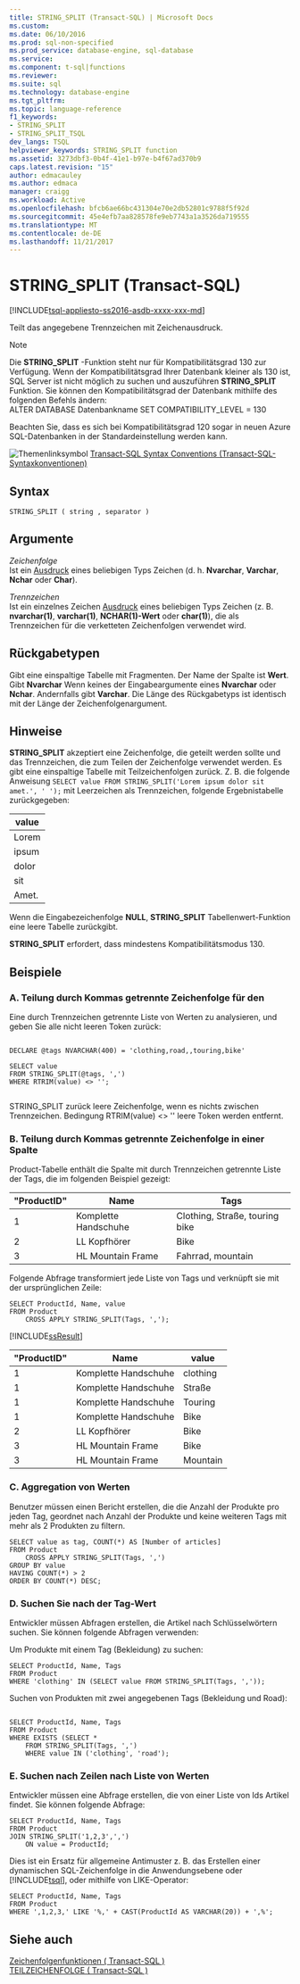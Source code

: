 ```yaml
---
title: STRING_SPLIT (Transact-SQL) | Microsoft Docs
ms.custom: 
ms.date: 06/10/2016
ms.prod: sql-non-specified
ms.prod_service: database-engine, sql-database
ms.service: 
ms.component: t-sql|functions
ms.reviewer: 
ms.suite: sql
ms.technology: database-engine
ms.tgt_pltfrm: 
ms.topic: language-reference
f1_keywords:
- STRING_SPLIT
- STRING_SPLIT_TSQL
dev_langs: TSQL
helpviewer_keywords: STRING_SPLIT function
ms.assetid: 3273dbf3-0b4f-41e1-b97e-b4f67ad370b9
caps.latest.revision: "15"
author: edmacauley
ms.author: edmaca
manager: craigg
ms.workload: Active
ms.openlocfilehash: bfcb6ae66bc431304e70e2db52801c9788f5f92d
ms.sourcegitcommit: 45e4efb7aa828578fe9eb7743a1a3526da719555
ms.translationtype: MT
ms.contentlocale: de-DE
ms.lasthandoff: 11/21/2017
---
```

# <a name="stringsplit-transact-sql"></a>STRING_SPLIT (Transact-SQL)
[!INCLUDE[tsql-appliesto-ss2016-asdb-xxxx-xxx-md](../../includes/tsql-appliesto-ss2016-asdb-xxxx-xxx-md.md)]

  Teilt das angegebene Trennzeichen mit Zeichenausdruck.  
  
> [!NOTE]  
>  Die **STRING_SPLIT** -Funktion steht nur für Kompatibilitätsgrad 130 zur Verfügung. Wenn der Kompatibilitätsgrad Ihrer Datenbank kleiner als 130 ist, SQL Server ist nicht möglich zu suchen und auszuführen **STRING_SPLIT** Funktion. Sie können den Kompatibilitätsgrad der Datenbank mithilfe des folgenden Befehls ändern:  
> ALTER DATABASE Datenbankname SET COMPATIBILITY_LEVEL = 130  
>   
>  Beachten Sie, dass es sich bei Kompatibilitätsgrad 120 sogar in neuen Azure SQL-Datenbanken in der Standardeinstellung werden kann.  
  
 ![Themenlinksymbol](../../database-engine/configure-windows/media/topic-link.gif "Topic link icon") [Transact-SQL Syntax Conventions (Transact-SQL-Syntaxkonventionen)](../../t-sql/language-elements/transact-sql-syntax-conventions-transact-sql.md)  
  
## <a name="syntax"></a>Syntax  
  
```  
STRING_SPLIT ( string , separator )  
```  
  
## <a name="arguments"></a>Argumente  
 *Zeichenfolge*  
 Ist ein [Ausdruck](../../t-sql/language-elements/expressions-transact-sql.md) eines beliebigen Typs Zeichen (d. h. **Nvarchar**, **Varchar**, **Nchar** oder **Char**).  
  
 *Trennzeichen*  
 Ist ein einzelnes Zeichen [Ausdruck](../../t-sql/language-elements/expressions-transact-sql.md) eines beliebigen Typs Zeichen (z. B. **nvarchar(1)**, **varchar(1)**, **NCHAR(1)-Wert** oder  **char(1)**), die als Trennzeichen für die verketteten Zeichenfolgen verwendet wird.  
  
## <a name="return-types"></a>Rückgabetypen  
 Gibt eine einspaltige Tabelle mit Fragmenten. Der Name der Spalte ist **Wert**. Gibt **Nvarchar** Wenn keines der Eingabeargumente eines **Nvarchar** oder **Nchar**. Andernfalls gibt **Varchar**. Die Länge des Rückgabetyps ist identisch mit der Länge der Zeichenfolgenargument.  
  
## <a name="remarks"></a>Hinweise  
 **STRING_SPLIT** akzeptiert eine Zeichenfolge, die geteilt werden sollte und das Trennzeichen, die zum Teilen der Zeichenfolge verwendet werden. Es gibt eine einspaltige Tabelle mit Teilzeichenfolgen zurück. Z. B. die folgende Anweisung `SELECT value FROM STRING_SPLIT('Lorem ipsum dolor sit amet.', ' ');` mit Leerzeichen als Trennzeichen, folgende Ergebnistabelle zurückgegeben:  
  
|value|  
|-----------|  
|Lorem|  
|ipsum|  
|dolor|  
|sit|  
|Amet.|  
  
 Wenn die Eingabezeichenfolge **NULL**, **STRING_SPLIT** Tabellenwert-Funktion eine leere Tabelle zurückgibt.  
  
 **STRING_SPLIT** erfordert, dass mindestens Kompatibilitätsmodus 130.  
  
## <a name="examples"></a>Beispiele  
  
### <a name="a-split-comma-separated-value-string"></a>A. Teilung durch Kommas getrennte Zeichenfolge für den  
 Eine durch Trennzeichen getrennte Liste von Werten zu analysieren, und geben Sie alle nicht leeren Token zurück:  
  
```  
  
DECLARE @tags NVARCHAR(400) = 'clothing,road,,touring,bike'  
  
SELECT value  
FROM STRING_SPLIT(@tags, ',')  
WHERE RTRIM(value) <> '';  
  
```  
  
 STRING_SPLIT zurück leere Zeichenfolge, wenn es nichts zwischen Trennzeichen. Bedingung RTRIM(value) <> '' leere Token werden entfernt.  
  
### <a name="b-split-comma-separated-value-string-in-a-column"></a>B. Teilung durch Kommas getrennte Zeichenfolge in einer Spalte  
 Product-Tabelle enthält die Spalte mit durch Trennzeichen getrennte Liste der Tags, die im folgenden Beispiel gezeigt:  
  
|"ProductID"|Name|Tags|  
|---------------|----------|----------|  
|1|Komplette Handschuhe|Clothing, Straße, touring bike|  
|2|LL Kopfhörer|Bike|  
|3|HL Mountain Frame|Fahrrad, mountain|  
  
 Folgende Abfrage transformiert jede Liste von Tags und verknüpft sie mit der ursprünglichen Zeile:  
  
```  
SELECT ProductId, Name, value  
FROM Product  
    CROSS APPLY STRING_SPLIT(Tags, ',');  
```  
  
 [!INCLUDE[ssResult](../../includes/ssresult-md.md)]  
  
|"ProductID"|Name|value|  
|---------------|----------|-----------|  
|1|Komplette Handschuhe|clothing|  
|1|Komplette Handschuhe|Straße|  
|1|Komplette Handschuhe|Touring|  
|1|Komplette Handschuhe|Bike|  
|2|LL Kopfhörer|Bike|  
|3|HL Mountain Frame|Bike|  
|3|HL Mountain Frame|Mountain|  
  
### <a name="c-aggregation-by-values"></a>C. Aggregation von Werten  
 Benutzer müssen einen Bericht erstellen, die die Anzahl der Produkte pro jeden Tag, geordnet nach Anzahl der Produkte und keine weiteren Tags mit mehr als 2 Produkten zu filtern.  
  
```  
SELECT value as tag, COUNT(*) AS [Number of articles]  
FROM Product  
    CROSS APPLY STRING_SPLIT(Tags, ',')  
GROUP BY value  
HAVING COUNT(*) > 2  
ORDER BY COUNT(*) DESC;  
```  
  
### <a name="d-search-by-tag-value"></a>D. Suchen Sie nach der Tag-Wert  
 Entwickler müssen Abfragen erstellen, die Artikel nach Schlüsselwörtern suchen. Sie können folgende Abfragen verwenden:  
  
 Um Produkte mit einem Tag (Bekleidung) zu suchen:  
  
```  
SELECT ProductId, Name, Tags  
FROM Product  
WHERE 'clothing' IN (SELECT value FROM STRING_SPLIT(Tags, ','));  
```  
  
 Suchen von Produkten mit zwei angegebenen Tags (Bekleidung und Road):  
  
```  
  
SELECT ProductId, Name, Tags  
FROM Product  
WHERE EXISTS (SELECT *  
    FROM STRING_SPLIT(Tags, ',')  
    WHERE value IN ('clothing', 'road');  
```  
  
### <a name="e-find-rows-by-list-of-values"></a>E. Suchen nach Zeilen nach Liste von Werten  
 Entwickler müssen eine Abfrage erstellen, die von einer Liste von Ids Artikel findet. Sie können folgende Abfrage:  
  
```  
SELECT ProductId, Name, Tags  
FROM Product  
JOIN STRING_SPLIT('1,2,3',',')   
    ON value = ProductId;  
```  
  
 Dies ist ein Ersatz für allgemeine Antimuster z. B. das Erstellen einer dynamischen SQL-Zeichenfolge in die Anwendungsebene oder [!INCLUDE[tsql](../../includes/tsql-md.md)], oder mithilfe von LIKE-Operator:  
  
```  
SELECT ProductId, Name, Tags  
FROM Product  
WHERE ',1,2,3,' LIKE '%,' + CAST(ProductId AS VARCHAR(20)) + ',%';  
```  
  
## <a name="see-also"></a>Siehe auch  
 [Zeichenfolgenfunktionen &#40; Transact-SQL &#41;](../../t-sql/functions/string-functions-transact-sql.md)   
 [TEILZEICHENFOLGE &#40; Transact-SQL &#41;](../../t-sql/functions/substring-transact-sql.md)  
  
  
